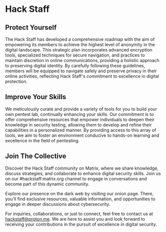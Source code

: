 # Hack Staff

## Protect Yourself
The Hack Staff has developed a comprehensive roadmap with the aim of 
empowering its members to achieve the highest level of anonymity in 
the digital landscape. This strategic plan incorporates advanced 
encryption tools, specialized techniques for secure navigation, and 
practices to maintain discretion in online communications, providing 
a holistic approach to preserving digital identity. By carefully 
following these guidelines, members will be equipped to navigate 
safely and preserve privacy in their online activities, reflecting 
Hack Staff's commitment to excellence in digital protection.

## Improve Your Skills
We meticulously curate and provide a variety of tools for you to build 
your own pentest lab, continually enhancing your skills. Our commitment 
is to offer comprehensive resources that empower individuals to deepen 
their knowledge in security testing, allowing them to develop and refine 
their capabilities in a personalized manner. By providing access to this 
array of tools, we aim to foster an environment conducive to hands-on 
learning and excellence in the field of pentesting.

## Join The Collective
Discover the Hack Staff community on Matrix, where we share knowledge, 
discuss strategies, and collaborate to enhance digital security skills. 
Join us on our #hackstaff:matrix.org channel to engage in conversations 
and become part of this dynamic community.  

Explore our presence on the dark web by visiting our onion page. There, 
you'll find exclusive resources, valuable information, and opportunities 
to engage in deeper discussions about cybersecurity.  

For inquiries, collaborations, or just to connect, feel free to contact 
us at hackstaff@proton.me. We are here to assist you and look forward to 
receiving your contributions in the pursuit of excellence in digital 
security.